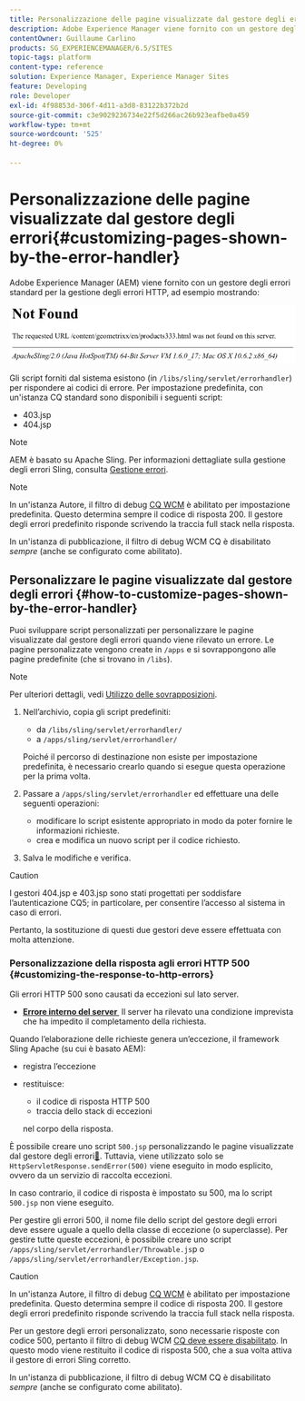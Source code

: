```yaml
---
title: Personalizzazione delle pagine visualizzate dal gestore degli errori
description: Adobe Experience Manager viene fornito con un gestore degli errori standard per la gestione degli errori HTTP.
contentOwner: Guillaume Carlino
products: SG_EXPERIENCEMANAGER/6.5/SITES
topic-tags: platform
content-type: reference
solution: Experience Manager, Experience Manager Sites
feature: Developing
role: Developer
exl-id: 4f98853d-306f-4d11-a3d8-83122b372b2d
source-git-commit: c3e9029236734e22f5d266ac26b923eafbe0a459
workflow-type: tm+mt
source-wordcount: '525'
ht-degree: 0%

---
```


# Personalizzazione delle pagine visualizzate dal gestore degli errori{#customizing-pages-shown-by-the-error-handler}

Adobe Experience Manager (AEM) viene fornito con un gestore degli errori standard per la gestione degli errori HTTP, ad esempio mostrando:

![chlimage_1-67](assets/chlimage_1-67a.png)

Gli script forniti dal sistema esistono (in `/libs/sling/servlet/errorhandler`) per rispondere ai codici di errore. Per impostazione predefinita, con un&#39;istanza CQ standard sono disponibili i seguenti script:

* 403.jsp
* 404.jsp

>[!NOTE]
>
>AEM è basato su Apache Sling. Per informazioni dettagliate sulla gestione degli errori Sling, consulta [Gestione errori](https://sling.apache.org/documentation/the-sling-engine/errorhandling.html).

>[!NOTE]
>
>In un&#39;istanza Autore, il filtro di debug [CQ WCM](/help/sites-deploying/osgi-configuration-settings.md) è abilitato per impostazione predefinita. Questo determina sempre il codice di risposta 200. Il gestore degli errori predefinito risponde scrivendo la traccia full stack nella risposta.
>
>In un&#39;istanza di pubblicazione, il filtro di debug WCM CQ è disabilitato *sempre* (anche se configurato come abilitato).

## Personalizzare le pagine visualizzate dal gestore degli errori {#how-to-customize-pages-shown-by-the-error-handler}

Puoi sviluppare script personalizzati per personalizzare le pagine visualizzate dal gestore degli errori quando viene rilevato un errore. Le pagine personalizzate vengono create in `/apps` e si sovrappongono alle pagine predefinite (che si trovano in `/libs`).

>[!NOTE]
>
>Per ulteriori dettagli, vedi [Utilizzo delle sovrapposizioni](/help/sites-developing/overlays.md).

1. Nell’archivio, copia gli script predefiniti:

   * da `/libs/sling/servlet/errorhandler/`
   * a `/apps/sling/servlet/errorhandler/`

   Poiché il percorso di destinazione non esiste per impostazione predefinita, è necessario crearlo quando si esegue questa operazione per la prima volta.

1. Passare a `/apps/sling/servlet/errorhandler` ed effettuare una delle seguenti operazioni:

   * modificare lo script esistente appropriato in modo da poter fornire le informazioni richieste.
   * crea e modifica un nuovo script per il codice richiesto.

1. Salva le modifiche e verifica.

>[!CAUTION]
>
>I gestori 404.jsp e 403.jsp sono stati progettati per soddisfare l’autenticazione CQ5; in particolare, per consentire l’accesso al sistema in caso di errori.
>
>Pertanto, la sostituzione di questi due gestori deve essere effettuata con molta attenzione.

### Personalizzazione della risposta agli errori HTTP 500 {#customizing-the-response-to-http-errors}

Gli errori HTTP 500 sono causati da eccezioni sul lato server.

* **[Errore interno del server &#x200B;](https://www.w3.org/Protocols/rfc2616/rfc2616-sec10.html)**
Il server ha rilevato una condizione imprevista che ha impedito il completamento della richiesta.

Quando l’elaborazione delle richieste genera un’eccezione, il framework Sling Apache (su cui è basato AEM):

* registra l’eccezione
* restituisce:

   * il codice di risposta HTTP 500
   * traccia dello stack di eccezioni

  nel corpo della risposta.

È possibile creare uno script `500.jsp` personalizzando le pagine visualizzate dal gestore degli errori[&#128279;](#how-to-customize-pages-shown-by-the-error-handler).  Tuttavia, viene utilizzato solo se `HttpServletResponse.sendError(500)` viene eseguito in modo esplicito, ovvero da un servizio di raccolta eccezioni.

In caso contrario, il codice di risposta è impostato su 500, ma lo script `500.jsp` non viene eseguito.

Per gestire gli errori 500, il nome file dello script del gestore degli errori deve essere uguale a quello della classe di eccezione (o superclasse). Per gestire tutte queste eccezioni, è possibile creare uno script `/apps/sling/servlet/errorhandler/Throwable.js`p o `/apps/sling/servlet/errorhandler/Exception.jsp`.

>[!CAUTION]
>
>In un&#39;istanza Autore, il filtro di debug [CQ WCM](/help/sites-deploying/osgi-configuration-settings.md) è abilitato per impostazione predefinita. Questo determina sempre il codice di risposta 200. Il gestore degli errori predefinito risponde scrivendo la traccia full stack nella risposta.
>
>Per un gestore degli errori personalizzato, sono necessarie risposte con codice 500, pertanto il filtro di debug WCM [CQ deve essere disabilitato](/help/sites-deploying/osgi-configuration-settings.md). In questo modo viene restituito il codice di risposta 500, che a sua volta attiva il gestore di errori Sling corretto.
>
>In un&#39;istanza di pubblicazione, il filtro di debug WCM CQ è disabilitato *sempre* (anche se configurato come abilitato).
